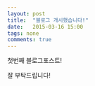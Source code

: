 ```yaml
---
layout: post
title:  "블로그 개시했습니다!"
date:   2015-03-16 15:00
tags: none 
comments: true
---
```


첫번째 블로그포스트!

잘 부탁드립니다!
